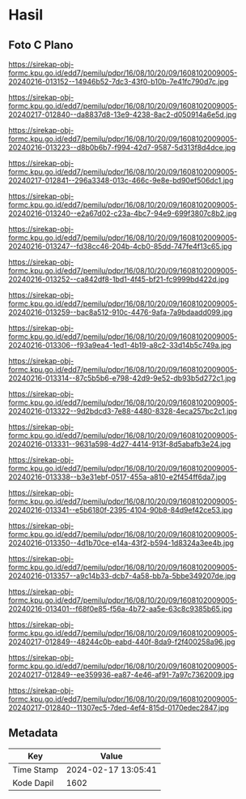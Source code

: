 # Hasil

## Foto C Plano

https://sirekap-obj-formc.kpu.go.id/edd7/pemilu/pdpr/16/08/10/20/09/1608102009005-20240216-013152--14946b52-7dc3-43f0-b10b-7e41fc790d7c.jpg

https://sirekap-obj-formc.kpu.go.id/edd7/pemilu/pdpr/16/08/10/20/09/1608102009005-20240217-012840--da8837d8-13e9-4238-8ac2-d050914a6e5d.jpg

https://sirekap-obj-formc.kpu.go.id/edd7/pemilu/pdpr/16/08/10/20/09/1608102009005-20240216-013223--d8b0b6b7-f994-42d7-9587-5d313f8d4dce.jpg

https://sirekap-obj-formc.kpu.go.id/edd7/pemilu/pdpr/16/08/10/20/09/1608102009005-20240217-012841--296a3348-013c-466c-9e8e-bd90ef506dc1.jpg

https://sirekap-obj-formc.kpu.go.id/edd7/pemilu/pdpr/16/08/10/20/09/1608102009005-20240216-013240--e2a67d02-c23a-4bc7-94e9-699f3807c8b2.jpg

https://sirekap-obj-formc.kpu.go.id/edd7/pemilu/pdpr/16/08/10/20/09/1608102009005-20240216-013247--fd38cc46-204b-4cb0-85dd-747fe4f13c65.jpg

https://sirekap-obj-formc.kpu.go.id/edd7/pemilu/pdpr/16/08/10/20/09/1608102009005-20240216-013252--ca842df8-1bd1-4f45-bf21-fc9999bd422d.jpg

https://sirekap-obj-formc.kpu.go.id/edd7/pemilu/pdpr/16/08/10/20/09/1608102009005-20240216-013259--bac8a512-910c-4476-9afa-7a9bdaadd099.jpg

https://sirekap-obj-formc.kpu.go.id/edd7/pemilu/pdpr/16/08/10/20/09/1608102009005-20240216-013306--f93a9ea4-1ed1-4b19-a8c2-33d14b5c749a.jpg

https://sirekap-obj-formc.kpu.go.id/edd7/pemilu/pdpr/16/08/10/20/09/1608102009005-20240216-013314--87c5b5b6-e798-42d9-9e52-db93b5d272c1.jpg

https://sirekap-obj-formc.kpu.go.id/edd7/pemilu/pdpr/16/08/10/20/09/1608102009005-20240216-013322--9d2bdcd3-7e88-4480-8328-4eca257bc2c1.jpg

https://sirekap-obj-formc.kpu.go.id/edd7/pemilu/pdpr/16/08/10/20/09/1608102009005-20240216-013331--9631a598-4d27-4414-913f-8d5abafb3e24.jpg

https://sirekap-obj-formc.kpu.go.id/edd7/pemilu/pdpr/16/08/10/20/09/1608102009005-20240216-013338--b3e31ebf-0517-455a-a810-e2f454ff6da7.jpg

https://sirekap-obj-formc.kpu.go.id/edd7/pemilu/pdpr/16/08/10/20/09/1608102009005-20240216-013341--e5b6180f-2395-4104-90b8-84d9ef42ce53.jpg

https://sirekap-obj-formc.kpu.go.id/edd7/pemilu/pdpr/16/08/10/20/09/1608102009005-20240216-013350--4d1b70ce-e14a-43f2-b594-1d8324a3ee4b.jpg

https://sirekap-obj-formc.kpu.go.id/edd7/pemilu/pdpr/16/08/10/20/09/1608102009005-20240216-013357--a9c14b33-dcb7-4a58-bb7a-5bbe349207de.jpg

https://sirekap-obj-formc.kpu.go.id/edd7/pemilu/pdpr/16/08/10/20/09/1608102009005-20240216-013401--f68f0e85-f56a-4b72-aa5e-63c8c9385b65.jpg

https://sirekap-obj-formc.kpu.go.id/edd7/pemilu/pdpr/16/08/10/20/09/1608102009005-20240217-012849--48244c0b-eabd-440f-8da9-f2f400258a96.jpg

https://sirekap-obj-formc.kpu.go.id/edd7/pemilu/pdpr/16/08/10/20/09/1608102009005-20240217-012849--ee359936-ea87-4e46-af91-7a97c7362009.jpg

https://sirekap-obj-formc.kpu.go.id/edd7/pemilu/pdpr/16/08/10/20/09/1608102009005-20240217-012840--11307ec5-7ded-4ef4-815d-0170edec2847.jpg


## Metadata

| Key        | Value               |
| ---------- | ------------------- |
| Time Stamp | 2024-02-17 13:05:41 |
| Kode Dapil | 1602                |



